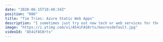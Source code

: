 ```yaml
---
date: "2020-06-15T10:48:34Z"
position: "086"
title: "Tim Tries: Azure Static Web Apps"
description: "I sometimes just try out new tech or web services for the first time and give my feedback as I go. In this video I look at #Azure Static Web Apps. Azure clearly noticed the trends in the JAMstack world and likely also figured out that just static file hosting is not enough. They offer way more features than Netlify for example. But is it good enough? Let's see...\n\nConclusion: this thing just works! I'm impressed.\nDisclaimer: this content is not sponsored and my opinions are honest and real time.\n\nDocs: https://azure.microsoft.com/en-us/services/app-service/static/\nA great tutorial by Gift Egwuenu (I didn't use it): https://www.giftegwuenu.com/deploy-a-gridsome-app-on-azure-static-web-apps/\n\nFollow me here:\nWebsite: https://timbenniks.nl/\nTwitter: https://twitter.com/timbenniks\nGithub: https://github.com/timbenniks\n\n#timtries #jamstack"
image: "https://i.ytimg.com/vi/A54iFAS8rts/maxresdefault.jpg"
videoId: "A54iFAS8rts"
---
```


